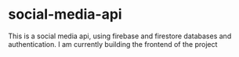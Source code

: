 # social-media-api

This is a social media api, using firebase and firestore databases and authentication. I am currently building the frontend of the project
